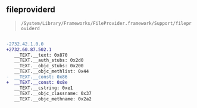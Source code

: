 ## fileproviderd

> `/System/Library/Frameworks/FileProvider.framework/Support/fileproviderd`

```diff

-2732.42.1.0.0
+2732.60.87.502.1
   __TEXT.__text: 0x870
   __TEXT.__auth_stubs: 0x2d0
   __TEXT.__objc_stubs: 0x200
   __TEXT.__objc_methlist: 0x44
-  __TEXT.__const: 0x86
+  __TEXT.__const: 0x8e
   __TEXT.__cstring: 0xe1
   __TEXT.__objc_classname: 0x37
   __TEXT.__objc_methname: 0x2a2

```

